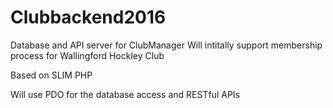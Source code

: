# Clubbackend2016
Database and API server for ClubManager
Will intitally support membership process for Wallingford Hockley Club

Based on SLIM PHP

Will use PDO for the database access and RESTful APIs


